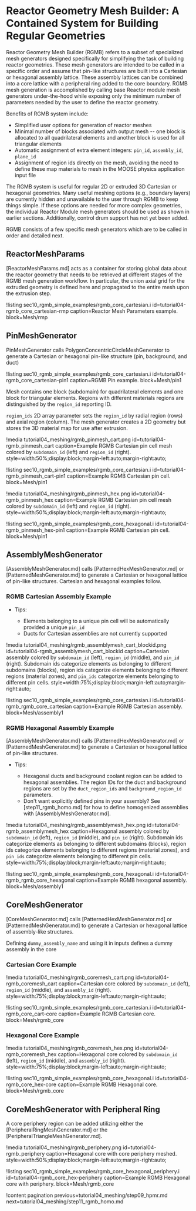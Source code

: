 # Reactor Geometry Mesh Builder: A Contained System for Building Regular Geometries

Reactor Geometry Mesh Builder (RGMB) refers to a subset of specialized mesh generators designed specifically for simplifying the task of building reactor geometries. These mesh generators are intended to be called in a specific order and assume that pin-like structures are built into a Cartesian or hexagonal assembly lattice. These assembly lattices can be combined into a core lattice with a peripheral ring added to the core boundary. RGMB mesh generation is accomplished by calling base Reactor module mesh generators under-the-hood while exposing only the minimum number of parameters needed by the user to define the reactor geometry.

Benefits of RGMB system include:

- Simplified user options for generation of reactor meshes
- Minimal number of blocks associated with output mesh -- one block is allocated to all quadrilateral elements and another block is used for all triangular elements
- Automatic assignment of extra element integers: `pin_id`, `assembly_id`, `plane_id`
- Assignment of region ids directly on the mesh, avoiding the need to define these map materials to mesh in the MOOSE physics application input file

The RGMB system is useful for regular 2D or extruded 3D Cartesian or hexagonal geometries. Many useful meshing options (e.g., boundary layers) are currently hidden and unavailable to the user through RGMB to keep things simple. If these options are needed for more complex geometries, the individual Reactor Module mesh generators should be used as shown in earlier sections. Additionally, control drum support has not yet been added.

RGMB consists of a few specific mesh generators which are to be called in order and detailed next.

## ReactorMeshParams

[ReactorMeshParams.md] acts as a container for storing global data about the reactor geometry that needs to be retrieved at different stages of the RGMB mesh generation workflow. In particular, the union axial grid for the extruded geometry is defined here and propagated to the entire mesh upon the extrusion step.

!listing sec10_rgmb_simple_examples/rgmb_core_cartesian.i
         id=tutorial04-rgmb_core_cartesian-rmp
         caption=Reactor Mesh Parameters example.
         block=Mesh/rmp

## PinMeshGenerator

PinMeshGenerator calls PolygonConcentricCircleMeshGenerator to generate a Cartesian or hexagonal pin-like structure (pin, background, and duct)

!listing sec10_rgmb_simple_examples/rgmb_core_cartesian.i
         id=tutorial04-rgmb_core_cartesian-pin1
         caption=RGMB Pin example.
         block=Mesh/pin1

Mesh contains one block (subdomain) for quadrilateral elements and one block for triangular elements. Regions with different materials regions are distinguished by the `region_id` reporting ID.

`region_ids` 2D array parameter sets the `region_id` by radial region (rows) and axial region (column). The mesh generator creates a 2D geometry but stores the 3D material map for use after extrusion.

!media tutorial04_meshing/rgmb_pinmesh_cart.png
       id=tutorial04-rgmb_pinmesh_cart
       caption=Example RGMB Cartesian pin cell mesh colored by `subdomain_id` (left) and `region_id` (right).
       style=width:50%;display:block;margin-left:auto;margin-right:auto;

!listing sec10_rgmb_simple_examples/rgmb_core_cartesian.i
         id=tutorial04-rgmb_pinmesh_cart-pin1
         caption=Example RGMB Cartesian pin cell.
         block=Mesh/pin1

!media tutorial04_meshing/rgmb_pinmesh_hex.png
       id=tutorial04-rgmb_pinmesh_hex
       caption=Example RGMB Cartesian pin cell mesh colored by `subdomain_id` (left) and `region_id` (right).
       style=width:50%;display:block;margin-left:auto;margin-right:auto;

!listing sec10_rgmb_simple_examples/rgmb_core_hexagonal.i
         id=tutorial04-rgmb_pinmesh_hex-pin1
         caption=Example RGMB Cartesian pin cell.
         block=Mesh/pin1

## AssemblyMeshGenerator

[AssemblyMeshGenerator.md] calls [PatternedHexMeshGenerator.md] or [PatternedMeshGenerator.md] to generate a Cartesian or hexagonal lattice of pin-like structures. Cartesian and hexagonal examples follow.

### RGMB Cartesian Assembly Example

- Tips:

  - Elements belonging to a unique pin cell will be automatically provided a unique `pin_id`
  - Ducts for Cartesian assemblies are not currently supported

!media tutorial04_meshing/rgmb_assemblymesh_cart_blockid.png
       id=tutorial04-rgmb_assemblymesh_cart_blockid
       caption=Cartesian assembly colored by `subdomain_id` (left), `region_id` (middle), and `pin_id` (right). Subdomain ids categorize elements as belonging to different subdomains (blocks), region ids categorize elements belonging to different regions (material zones), and `pin_ids` categorize elements belonging to different pin cells.
       style=width:75%;display:block;margin-left:auto;margin-right:auto;

!listing sec10_rgmb_simple_examples/rgmb_core_cartesian.i
         id=tutorial04-rgmb_rgmb_core_cartesian
         caption=Example RGMB Cartesian assembly.
         block=Mesh/assembly1

### RGMB Hexagonal Assembly Example

[AssemblyMeshGenerator.md] calls [PatternedHexMeshGenerator.md] or [PatternedMeshGenerator.md] to generate a Cartesian or hexagonal lattice of pin-like structures.

- Tips:

  - Hexagonal ducts and background coolant region can be added to hexagonal assemblies. The region IDs for the duct and background regions are set by the `duct_region_ids` and `background_region_id` parameters.
  - Don't want explicitly defined pins in your assembly? See [step11_rgmb_homo.md] for how to define homogenized assemblies with [AssemblyMeshGenerator.md].

!media tutorial04_meshing/rgmb_assemblymesh_hex.png
       id=tutorial04-rgmb_assemblymesh_hex
       caption=Hexagonal assembly colored by `subdomain_id` (left), `region_id` (middle), and `pin_id` (right). Subdomain ids categorize elements as belonging to different subdomains (blocks), region ids categorize elements belonging to different regions (material zones), and `pin_ids` categorize elements belonging to different pin cells.
       style=width:75%;display:block;margin-left:auto;margin-right:auto;

!listing sec10_rgmb_simple_examples/rgmb_core_hexagonal.i
         id=tutorial04-rgmb_rgmb_core_hexagonal
         caption=Example RGMB hexagonal assembly.
         block=Mesh/assembly1

## CoreMeshGenerator

[CoreMeshGenerator.md] calls [PatternedHexMeshGenerator.md] or [PatternedMeshGenerator.md] to generate a Cartesian or hexagonal lattice of assembly-like structures.

Defining `dummy_assembly_name` and using it in inputs defines a dummy assembly in the core

### Cartesian Core Example

!media tutorial04_meshing/rgmb_coremesh_cart.png
       id=tutorial04-rgmb_coremesh_cart
       caption=Cartesian core colored by `subdomain_id` (left), `region_id` (middle), and `assembly_id` (right).
       style=width:75%;display:block;margin-left:auto;margin-right:auto;

!listing sec10_rgmb_simple_examples/rgmb_core_cartesian.i
         id=tutorial04-rgmb_core_cart-core
         caption=Example RGMB Cartesian core.
         block=Mesh/rgmb_core

### Hexagonal Core Example

!media tutorial04_meshing/rgmb_coremesh_hex.png
       id=tutorial04-rgmb_coremesh_hex
       caption=Hexagonal core colored by `subdomain_id` (left), `region_id` (middle), and `assembly_id` (right).
       style=width:75%;display:block;margin-left:auto;margin-right:auto;

!listing sec10_rgmb_simple_examples/rgmb_core_hexagonal.i
         id=tutorial04-rgmb_core_hex-core
         caption=Example RGMB Hexagonal core.
         block=Mesh/rgmb_core

## CoreMeshGenerator with Peripheral Ring

A core periphery region can be added utilizing either the [PeripheralRingMeshGenerator.md] or the [PeripheralTriangleMeshGenerator.md].

!media tutorial04_meshing/rgmb_periphery.png
       id=tutorial04-rgmb_periphery
       caption=Hexagonal core with core periphery meshed.
       style=width:50%;display:block;margin-left:auto;margin-right:auto;

!listing sec10_rgmb_simple_examples/rgmb_core_hexagonal_periphery.i
         id=tutorial04-rgmb_core_hex-periphery
         caption=Example RGMB Hexagonal core with periphery.
         block=Mesh/rgmb_core

!content pagination previous=tutorial04_meshing/step09_hpmr.md
                    next=tutorial04_meshing/step11_rgmb_homo.md
